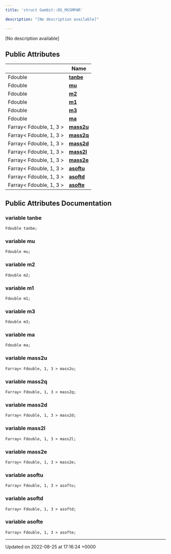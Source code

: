 ```yaml
---
title: 'struct Gambit::DS_MSSMPAR'

description: "[No description available]"

---
```









[No description available]

## Public Attributes

|                | Name           |
| -------------- | -------------- |
| Fdouble | **[tanbe](/documentation/code/classes/structgambit_1_1ds__mssmpar/#variable-tanbe)**  |
| Fdouble | **[mu](/documentation/code/classes/structgambit_1_1ds__mssmpar/#variable-mu)**  |
| Fdouble | **[m2](/documentation/code/classes/structgambit_1_1ds__mssmpar/#variable-m2)**  |
| Fdouble | **[m1](/documentation/code/classes/structgambit_1_1ds__mssmpar/#variable-m1)**  |
| Fdouble | **[m3](/documentation/code/classes/structgambit_1_1ds__mssmpar/#variable-m3)**  |
| Fdouble | **[ma](/documentation/code/classes/structgambit_1_1ds__mssmpar/#variable-ma)**  |
| Farray< Fdouble, 1, 3 > | **[mass2u](/documentation/code/classes/structgambit_1_1ds__mssmpar/#variable-mass2u)**  |
| Farray< Fdouble, 1, 3 > | **[mass2q](/documentation/code/classes/structgambit_1_1ds__mssmpar/#variable-mass2q)**  |
| Farray< Fdouble, 1, 3 > | **[mass2d](/documentation/code/classes/structgambit_1_1ds__mssmpar/#variable-mass2d)**  |
| Farray< Fdouble, 1, 3 > | **[mass2l](/documentation/code/classes/structgambit_1_1ds__mssmpar/#variable-mass2l)**  |
| Farray< Fdouble, 1, 3 > | **[mass2e](/documentation/code/classes/structgambit_1_1ds__mssmpar/#variable-mass2e)**  |
| Farray< Fdouble, 1, 3 > | **[asoftu](/documentation/code/classes/structgambit_1_1ds__mssmpar/#variable-asoftu)**  |
| Farray< Fdouble, 1, 3 > | **[asoftd](/documentation/code/classes/structgambit_1_1ds__mssmpar/#variable-asoftd)**  |
| Farray< Fdouble, 1, 3 > | **[asofte](/documentation/code/classes/structgambit_1_1ds__mssmpar/#variable-asofte)**  |

## Public Attributes Documentation

### variable tanbe

```
Fdouble tanbe;
```


### variable mu

```
Fdouble mu;
```


### variable m2

```
Fdouble m2;
```


### variable m1

```
Fdouble m1;
```


### variable m3

```
Fdouble m3;
```


### variable ma

```
Fdouble ma;
```


### variable mass2u

```
Farray< Fdouble, 1, 3 > mass2u;
```


### variable mass2q

```
Farray< Fdouble, 1, 3 > mass2q;
```


### variable mass2d

```
Farray< Fdouble, 1, 3 > mass2d;
```


### variable mass2l

```
Farray< Fdouble, 1, 3 > mass2l;
```


### variable mass2e

```
Farray< Fdouble, 1, 3 > mass2e;
```


### variable asoftu

```
Farray< Fdouble, 1, 3 > asoftu;
```


### variable asoftd

```
Farray< Fdouble, 1, 3 > asoftd;
```


### variable asofte

```
Farray< Fdouble, 1, 3 > asofte;
```


-------------------------------

Updated on 2022-08-25 at 17:16:24 +0000
